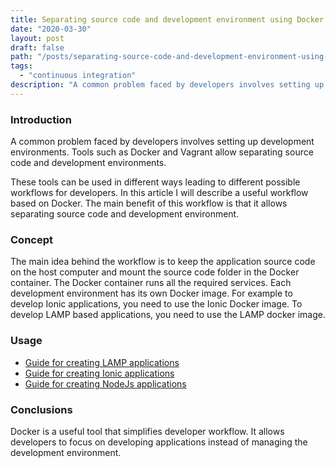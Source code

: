 ```yaml
---
title: Separating source code and development environment using Docker
date: "2020-03-30"
layout: post
draft: false
path: "/posts/separating-source-code-and-development-environment-using-docker"
tags:
  - "continuous integration"
description: "A common problem faced by developers involves setting up development environments. Tools such as Docker and Vagrant allow separating source code and development environments."
---
```


### Introduction
A common problem faced by developers involves setting up development environments. Tools such as Docker and Vagrant allow separating source code and development environments.

These tools can be used in different ways leading to different possible workflows for developers. In this article I will describe a useful workflow based on Docker. The main benefit of this workflow is that it allows separating source code and development environment.

### Concept
The main idea behind the workflow is to keep the application source code on the host computer and mount the source code folder in the Docker container. The Docker container runs all the required services. Each development environment has its own Docker image. For example to develop Ionic applications, you need to use the Ionic Docker image. To develop LAMP based applications, you need to use the LAMP docker image.

### Usage
* [Guide for creating LAMP applications](https://github.com/pakjiddat/docker-workflows/tree/master/lamp)
* [Guide for creating Ionic applications](https://github.com/pakjiddat/docker-workflows/tree/master/ionic)
* [Guide for creating NodeJs applications](https://github.com/pakjiddat/docker-workflows/tree/master/nodejs)

### Conclusions
Docker is a useful tool that simplifies developer workflow. It allows developers to focus on developing applications instead of managing the development environment.
